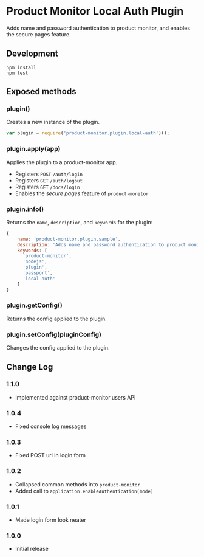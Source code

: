 # Product Monitor Local Auth Plugin
Adds name and password authentication to product monitor, and enables the secure pages feature.

## Development

```
npm install
npm test
```

## Exposed methods
### plugin()
Creates a new instance of the plugin.

```js
var plugin = require('product-monitor.plugin.local-auth')();
```

### plugin.apply(app)
Applies the plugin to a product-monitor app.
- Registers `POST` `/auth/login`
- Registers `GET` `/auth/logout`
- Registers `GET` `/docs/login`
- Enables the _secure pages_ feature of `product-monitor`

### plugin.info()
Returns the `name`, `description`, and `keywords` for the plugin:

```js
{
    name: 'product-monitor.plugin.sample',
    description: 'Adds name and password authentication to product monitor, and enables the secure pages feature',
    keywords: [
      'product-monitor',
      'nodejs',
      'plugin',
      'passport',
      'local-auth'
    ]
}
```

### plugin.getConfig()
Returns the config applied to the plugin.

### plugin.setConfig(pluginConfig)
Changes the config applied to the plugin.

## Change Log
### 1.1.0
- Implemented against product-monitor users API

### 1.0.4
- Fixed console log messages

### 1.0.3
- Fixed POST url in login form

### 1.0.2
- Collapsed common methods into `product-monitor`
- Added call to `application.enableAuthentication(mode)`

### 1.0.1
- Made login form look neater

### 1.0.0
- Initial release
